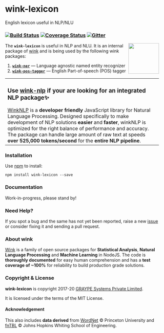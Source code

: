 # wink-lexicon

English lexicon useful in NLP/NLU

### [![Build Status](https://api.travis-ci.com/winkjs/wink-lexicon.svg?branch=master)](https://travis-ci.org/winkjs/wink-lexicon) [![Coverage Status](https://coveralls.io/repos/github/winkjs/wink-lexicon/badge.svg?branch=master)](https://coveralls.io/github/winkjs/wink-lexicon?branch=master) [![Gitter](https://img.shields.io/gitter/room/nwjs/nw.js.svg)](https://gitter.im/winkjs/Lobby)

[<img align="right" src="https://decisively.github.io/wink-logos/logo-title.png" width="100px" >](http://winkjs.org/)

The **`wink-lexicon`** is useful in NLP and NLU. It is an internal package of [wink](http://winkjs.org/) and is being used by the following wink packages:

1. [**`wink-ner`**](http://winkjs.org/wink-ner/) — Language agnostic named entity recognizer
2. [**`wink-pos-tagger`**](http://winkjs.org/wink-pos-tagger/) — English Part-of-speech (POS) tagger

<table><tr><td>
    <h3>Use <a href="https://github.com/winkjs/wink-nlp">wink-nlp</a> if your are looking for an integrated NLP package✨</h5>
    <a href="https://github.com/winkjs/wink-nlp">WinkNLP</a> is a <b>developer friendly</b> JavaScript library for Natural Language Processing. Designed specifically to make development of NLP solutions <b>easier</b> and <b>faster</b>, winkNLP is optimized for the right balance of performance and accuracy. The package can handle large amount of raw text at speeds <b>over 525,000 tokens/second</b> for the <b>entire NLP pipeline</b>.
</td></tr></table>

### Installation

Use [npm](https://www.npmjs.com/package/wink-lexicon) to install:

    npm install wink-lexicon --save


### Documentation
Work-in-progress, please stand by!

### Need Help?

If you spot a bug and the same has not yet been reported, raise a new [issue](https://github.com/winkjs/wink-lexicon/issues) or consider fixing it and sending a pull request.

### About wink
[Wink](http://winkjs.org/) is a family of open source packages for **Statistical Analysis**, **Natural Language Processing** and **Machine Learning** in NodeJS. The code is **thoroughly documented** for easy human comprehension and has a **test coverage of ~100%** for reliability to build production grade solutions.

### Copyright & License

**wink-lexicon** is copyright 2017-20 [GRAYPE Systems Private Limited](http://graype.in/).

It is licensed under the terms of the MIT License.

#### Acknowledgement
This also includes **data derived** from [WordNet](http://wordnet.princeton.edu/wordnet/license/) &#169; Princeton University and [fnTBL](http://www.cs.jhu.edu/~rflorian/fntbl/license.html) &#169; Johns Hopkins Whiting School of Engineering.
